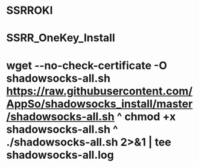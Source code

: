# SSRROKI
SSRR_OneKey_Install
============
wget --no-check-certificate -O shadowsocks-all.sh https://raw.githubusercontent.com/AppSo/shadowsocks_install/master/shadowsocks-all.sh
^
chmod +x shadowsocks-all.sh
^
./shadowsocks-all.sh 2>&1 | tee shadowsocks-all.log
============
